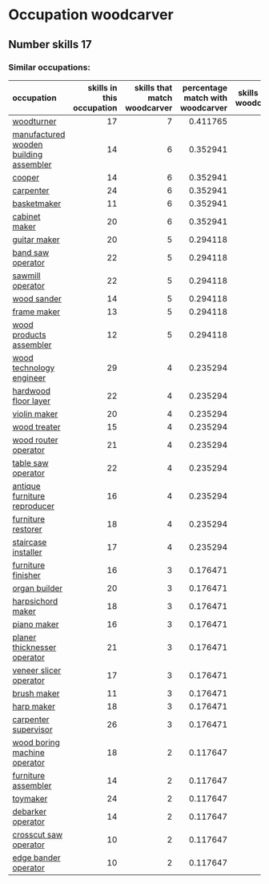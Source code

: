 # Occupation woodcarver
## Number skills 17
### Similar occupations:
| occupation                                                                          |   skills in this occupation |   skills that match woodcarver |   percentage match with woodcarver |   skills not in woodcarver |
|:------------------------------------------------------------------------------------|----------------------------:|-------------------------------:|-----------------------------------:|---------------------------:|
| [woodturner](woodturner.md)                                                         |                          17 |                              7 |                           0.411765 |                         10 |
| [manufactured wooden building assembler](manufactured_wooden_building_assembler.md) |                          14 |                              6 |                           0.352941 |                          8 |
| [cooper](cooper.md)                                                                 |                          14 |                              6 |                           0.352941 |                          8 |
| [carpenter](carpenter.md)                                                           |                          24 |                              6 |                           0.352941 |                         18 |
| [basketmaker](basketmaker.md)                                                       |                          11 |                              6 |                           0.352941 |                          5 |
| [cabinet maker](cabinet_maker.md)                                                   |                          20 |                              6 |                           0.352941 |                         14 |
| [guitar maker](guitar_maker.md)                                                     |                          20 |                              5 |                           0.294118 |                         15 |
| [band saw operator](band_saw_operator.md)                                           |                          22 |                              5 |                           0.294118 |                         17 |
| [sawmill operator](sawmill_operator.md)                                             |                          22 |                              5 |                           0.294118 |                         17 |
| [wood sander](wood_sander.md)                                                       |                          14 |                              5 |                           0.294118 |                          9 |
| [frame maker](frame_maker.md)                                                       |                          13 |                              5 |                           0.294118 |                          8 |
| [wood products assembler](wood_products_assembler.md)                               |                          12 |                              5 |                           0.294118 |                          7 |
| [wood technology engineer](wood_technology_engineer.md)                             |                          29 |                              4 |                           0.235294 |                         25 |
| [hardwood floor layer](hardwood_floor_layer.md)                                     |                          22 |                              4 |                           0.235294 |                         18 |
| [violin maker](violin_maker.md)                                                     |                          20 |                              4 |                           0.235294 |                         16 |
| [wood treater](wood_treater.md)                                                     |                          15 |                              4 |                           0.235294 |                         11 |
| [wood router operator](wood_router_operator.md)                                     |                          21 |                              4 |                           0.235294 |                         17 |
| [table saw operator](table_saw_operator.md)                                         |                          22 |                              4 |                           0.235294 |                         18 |
| [antique furniture reproducer](antique_furniture_reproducer.md)                     |                          16 |                              4 |                           0.235294 |                         12 |
| [furniture restorer](furniture_restorer.md)                                         |                          18 |                              4 |                           0.235294 |                         14 |
| [staircase installer](staircase_installer.md)                                       |                          17 |                              4 |                           0.235294 |                         13 |
| [furniture finisher](furniture_finisher.md)                                         |                          16 |                              3 |                           0.176471 |                         13 |
| [organ builder](organ_builder.md)                                                   |                          20 |                              3 |                           0.176471 |                         17 |
| [harpsichord maker](harpsichord_maker.md)                                           |                          18 |                              3 |                           0.176471 |                         15 |
| [piano maker](piano_maker.md)                                                       |                          16 |                              3 |                           0.176471 |                         13 |
| [planer thicknesser operator](planer_thicknesser_operator.md)                       |                          21 |                              3 |                           0.176471 |                         18 |
| [veneer slicer operator](veneer_slicer_operator.md)                                 |                          17 |                              3 |                           0.176471 |                         14 |
| [brush maker](brush_maker.md)                                                       |                          11 |                              3 |                           0.176471 |                          8 |
| [harp maker](harp_maker.md)                                                         |                          18 |                              3 |                           0.176471 |                         15 |
| [carpenter supervisor](carpenter_supervisor.md)                                     |                          26 |                              3 |                           0.176471 |                         23 |
| [wood boring machine operator](wood_boring_machine_operator.md)                     |                          18 |                              2 |                           0.117647 |                         16 |
| [furniture assembler](furniture_assembler.md)                                       |                          14 |                              2 |                           0.117647 |                         12 |
| [toymaker](toymaker.md)                                                             |                          24 |                              2 |                           0.117647 |                         22 |
| [debarker operator](debarker_operator.md)                                           |                          14 |                              2 |                           0.117647 |                         12 |
| [crosscut saw operator](crosscut_saw_operator.md)                                   |                          10 |                              2 |                           0.117647 |                          8 |
| [edge bander operator](edge_bander_operator.md)                                     |                          10 |                              2 |                           0.117647 |                          8 |
